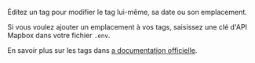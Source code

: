 Éditez un tag pour modifier le tag lui-même, sa date ou son emplacement.

Si vous voulez ajouter un emplacement à vos tags, saisissez une clé d'API Mapbox dans votre fichier `.env`.

En savoir plus sur les tags dans [a documentation officielle](https://docs.firefly-iii.org/concepts/tags).